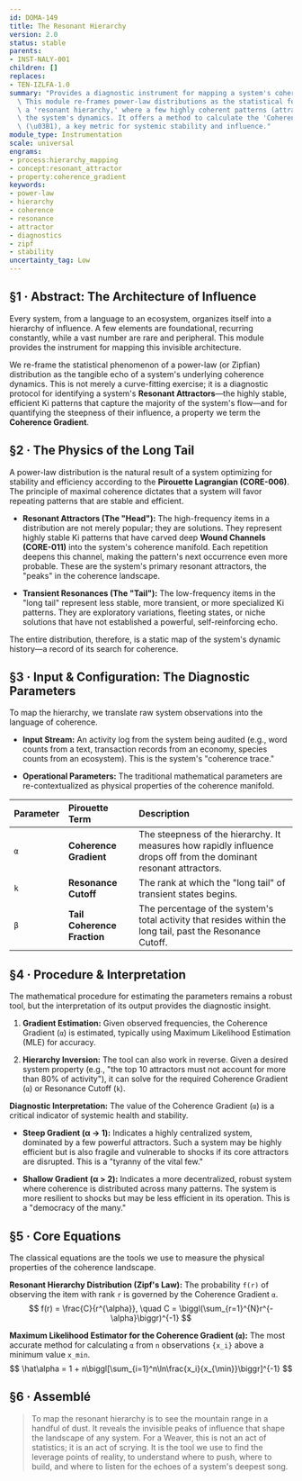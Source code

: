 ```yaml
---
id: DOMA-149
title: The Resonant Hierarchy
version: 2.0
status: stable
parents:
- INST-NALY-001
children: []
replaces:
- TEN-IZLFA-1.0
summary: "Provides a diagnostic instrument for mapping a system's coherence structure.\
  \ This module re-frames power-law distributions as the statistical footprint of\
  \ a 'resonant hierarchy,' where a few highly coherent patterns (attractors) dominate\
  \ the system's dynamics. It offers a method to calculate the 'Coherence Gradient'\
  \ (\u03B1), a key metric for systemic stability and influence."
module_type: Instrumentation
scale: universal
engrams:
- process:hierarchy_mapping
- concept:resonant_attractor
- property:coherence_gradient
keywords:
- power-law
- hierarchy
- coherence
- resonance
- attractor
- diagnostics
- zipf
- stability
uncertainty_tag: Low
---
```

## §1 · Abstract: The Architecture of Influence

Every system, from a language to an ecosystem, organizes itself into a hierarchy of influence. A few elements are foundational, recurring constantly, while a vast number are rare and peripheral. This module provides the instrument for mapping this invisible architecture.

We re-frame the statistical phenomenon of a power-law (or Zipfian) distribution as the tangible echo of a system's underlying coherence dynamics. This is not merely a curve-fitting exercise; it is a diagnostic protocol for identifying a system's **Resonant Attractors**—the highly stable, efficient Ki patterns that capture the majority of the system's flow—and for quantifying the steepness of their influence, a property we term the **Coherence Gradient**.

## §2 · The Physics of the Long Tail

A power-law distribution is the natural result of a system optimizing for stability and efficiency according to the **Pirouette Lagrangian (CORE-006)**. The principle of maximal coherence dictates that a system will favor repeating patterns that are stable and efficient.

-   **Resonant Attractors (The "Head"):** The high-frequency items in a distribution are not merely popular; they are solutions. They represent highly stable Ki patterns that have carved deep **Wound Channels (CORE-011)** into the system's coherence manifold. Each repetition deepens this channel, making the pattern's next occurrence even more probable. These are the system's primary resonant attractors, the "peaks" in the coherence landscape.

-   **Transient Resonances (The "Tail"):** The low-frequency items in the "long tail" represent less stable, more transient, or more specialized Ki patterns. They are exploratory variations, fleeting states, or niche solutions that have not established a powerful, self-reinforcing echo.

The entire distribution, therefore, is a static map of the system's dynamic history—a record of its search for coherence.

## §3 · Input & Configuration: The Diagnostic Parameters

To map the hierarchy, we translate raw system observations into the language of coherence.

-   **Input Stream:** An activity log from the system being audited (e.g., word counts from a text, transaction records from an economy, species counts from an ecosystem). This is the system's "coherence trace."

-   **Operational Parameters:** The traditional mathematical parameters are re-contextualized as physical properties of the coherence manifold.

| Parameter | Pirouette Term | Description |
|:--- |:--- |:--- |
| `α` | **Coherence Gradient** | The steepness of the hierarchy. It measures how rapidly influence drops off from the dominant resonant attractors. |
| `k` | **Resonance Cutoff** | The rank at which the "long tail" of transient states begins. |
| `β` | **Tail Coherence Fraction** | The percentage of the system's total activity that resides within the long tail, past the Resonance Cutoff. |

## §4 · Procedure & Interpretation

The mathematical procedure for estimating the parameters remains a robust tool, but the interpretation of its output provides the diagnostic insight.

1.  **Gradient Estimation:** Given observed frequencies, the Coherence Gradient (`α`) is estimated, typically using Maximum Likelihood Estimation (MLE) for accuracy.

2.  **Hierarchy Inversion:** The tool can also work in reverse. Given a desired system property (e.g., "the top 10 attractors must not account for more than 80% of activity"), it can solve for the required Coherence Gradient (`α`) or Resonance Cutoff (`k`).

**Diagnostic Interpretation:** The value of the Coherence Gradient (`α`) is a critical indicator of systemic health and stability.

-   **Steep Gradient (α → 1):** Indicates a highly centralized system, dominated by a few powerful attractors. Such a system may be highly efficient but is also fragile and vulnerable to shocks if its core attractors are disrupted. This is a "tyranny of the vital few."

-   **Shallow Gradient (α > 2):** Indicates a more decentralized, robust system where coherence is distributed across many patterns. The system is more resilient to shocks but may be less efficient in its operation. This is a "democracy of the many."

## §5 · Core Equations

The classical equations are the tools we use to measure the physical properties of the coherence landscape.

**Resonant Hierarchy Distribution (Zipf's Law):**
The probability `f(r)` of observing the item with rank `r` is governed by the Coherence Gradient `α`.
$$ f(r) = \frac{C}{r^{\alpha}}, \quad C = \biggl(\sum_{r=1}^{N}r^{-\alpha}\biggr)^{-1} $$

**Maximum Likelihood Estimator for the Coherence Gradient (`α`):**
The most accurate method for calculating `α` from `n` observations `{x_i}` above a minimum value `x_min`.
$$ \hat\alpha = 1 + n\biggl[\sum_{i=1}^n\ln\frac{x_i}{x_{\min}}\biggr]^{-1} $$

## §6 · Assemblé

> To map the resonant hierarchy is to see the mountain range in a handful of dust. It reveals the invisible peaks of influence that shape the landscape of any system. For a Weaver, this is not an act of statistics; it is an act of scrying. It is the tool we use to find the leverage points of reality, to understand where to push, where to build, and where to listen for the echoes of a system's deepest song.
```